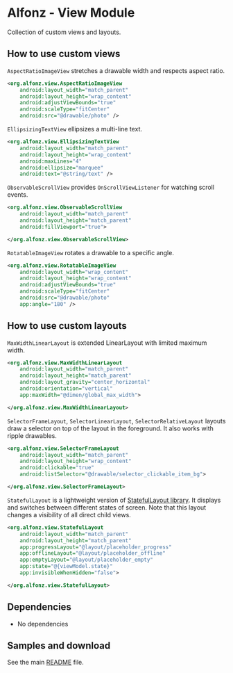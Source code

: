 Alfonz - View Module
====================

Collection of custom views and layouts.


How to use custom views
-----------------------

`AspectRatioImageView` stretches a drawable width and respects aspect ratio.

```xml
<org.alfonz.view.AspectRatioImageView
	android:layout_width="match_parent"
	android:layout_height="wrap_content"
	android:adjustViewBounds="true"
	android:scaleType="fitCenter"
	android:src="@drawable/photo" />
```

`EllipsizingTextView` ellipsizes a multi-line text.

```xml
<org.alfonz.view.EllipsizingTextView
	android:layout_width="match_parent"
	android:layout_height="wrap_content"
	android:maxLines="4"
	android:ellipsize="marquee"
	android:text="@string/text" />
```

`ObservableScrollView` provides `OnScrollViewListener` for watching scroll events.

```xml
<org.alfonz.view.ObservableScrollView
	android:layout_width="match_parent"
	android:layout_height="match_parent"
	android:fillViewport="true">

</org.alfonz.view.ObservableScrollView>
```

`RotatableImageView` rotates a drawable to a specific angle.

```xml
<org.alfonz.view.RotatableImageView
	android:layout_width="wrap_content"
	android:layout_height="wrap_content"
	android:adjustViewBounds="true"
	android:scaleType="fitCenter"
	android:src="@drawable/photo"
	app:angle="180" />
```


How to use custom layouts
-------------------------

`MaxWidthLinearLayout` is extended LinearLayout with limited maximum width.

```xml
<org.alfonz.view.MaxWidthLinearLayout
	android:layout_width="match_parent"
	android:layout_height="match_parent"
	android:layout_gravity="center_horizontal"
	android:orientation="vertical"
	app:maxWidth="@dimen/global_max_width">

</org.alfonz.view.MaxWidthLinearLayout>
```

`SelectorFrameLayout`, `SelectorLinearLayout`, `SelectorRelativeLayout` layouts draw a selector on top of the layout in the foreground. It also works with ripple drawables.

```xml
<org.alfonz.view.SelectorFrameLayout
	android:layout_width="match_parent"
	android:layout_height="wrap_content"
	android:clickable="true"
	android:listSelector="@drawable/selector_clickable_item_bg">

</org.alfonz.view.SelectorFrameLayout>
```

`StatefulLayout` is a lightweight version of [StatefulLayout library](https://github.com/jakubkinst/Android-StatefulLayout). It displays and switches between different states of screen. Note that this layout changes a visibility of all direct child views.

```xml
<org.alfonz.view.StatefulLayout
	android:layout_width="match_parent"
	android:layout_height="match_parent"
	app:progressLayout="@layout/placeholder_progress"
	app:offlineLayout="@layout/placeholder_offline"
	app:emptyLayout="@layout/placeholder_empty"
	app:state="@{viewModel.state}"
	app:invisibleWhenHidden="false">

</org.alfonz.view.StatefulLayout>
```


Dependencies
------------

* No dependencies


Samples and download
--------------------

See the main [README](https://github.com/petrnohejl/Alfonz/) file.
